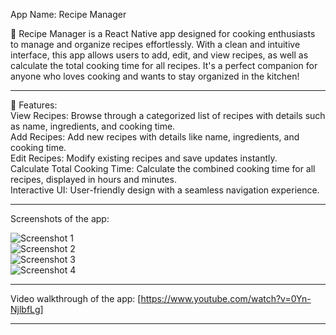 App Name: Recipe Manager<br>


🍴 Recipe Manager is a React Native app designed for cooking enthusiasts to manage and organize recipes effortlessly. With a clean and intuitive interface, this app allows users to add, edit, and view recipes, as well as calculate the total cooking time for all recipes. It's a perfect companion for anyone who loves cooking and wants to stay organized in the kitchen!

-----------
 
📱 Features: <br>
View Recipes: Browse through a categorized list of recipes with details such as name, ingredients, and cooking time.<br>
Add Recipes: Add new recipes with details like name, ingredients, and cooking time.<br>
Edit Recipes: Modify existing recipes and save updates instantly.<br>
Calculate Total Cooking Time: Calculate the combined cooking time for all recipes, displayed in hours and minutes.<br>
Interactive UI: User-friendly design with a seamless navigation experience.<br>
 
  
-----------
 
Screenshots of the app:
 
![Screenshot 1](./img1.png)<br>
![Screenshot 2](./img2.png)<br>
![Screenshot 3](./img3.png)<br>
![Screenshot 4](./img4.png)<br>

-----------
 
Video walkthrough of the app:
[https://www.youtube.com/watch?v=0Yn-NjlbfLg]
 
 
------------
